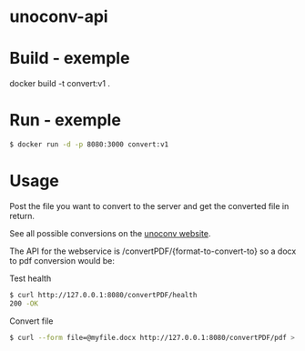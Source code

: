 # unoconv-api

# Build - exemple

docker build -t convert:v1 .

# Run - exemple

```sh
$ docker run -d -p 8080:3000 convert:v1
```

# Usage

Post the file you want to convert to the server and get the converted file in return.

See all possible conversions on the [unoconv website](http://dag.wiee.rs/home-made/unoconv/).

The API for the webservice is /convertPDF/{format-to-convert-to} so a docx to pdf conversion would be:

Test health

```sh
$ curl http://127.0.0.1:8080/convertPDF/health
200 -OK
```

Convert file

```sh
$ curl --form file=@myfile.docx http://127.0.0.1:8080/convertPDF/pdf > myfile.pdf
```
